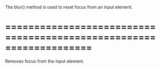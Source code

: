 <!--**
/*-------------------------------------------
    Auto-generated file. Do not modify.
-------------------------------------------

**-->
<!--d-->
The blur() method is used to reset focus from an input element.
<!--/d-->
===================================================================
===================================================================

<!--shortDescription-->
Removes focus from the input element.
<!--/shortDescription-->

<!--fullDescription-->

<!--/fullDescription-->